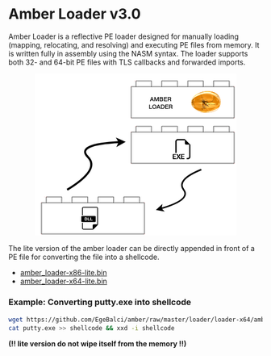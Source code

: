 # Amber Loader v3.0

Amber Loader is a reflective PE loader designed for manually loading (mapping, relocating, and resolving) and executing PE files from memory. It is written fully in assembly using the NASM syntax. The loader supports both 32- and 64-bit PE files with TLS callbacks and forwarded imports.


<p align="center">
  <img src="../.github/img/loader.png">
</p>

The lite version of the amber loader can be directly appended in front of a PE file for converting the file into a shellcode. 


- [amber_loader-x86-lite.bin](https://github.com/EgeBalci/amber/raw/master/loader/loader-x86/amber_loader-x86-lite.bin)
- [amber_loader-x64-lite.bin](https://github.com/EgeBalci/amber/raw/master/loader/loader-x64/amber_loader-x64-lite.bin)

### Example: Converting putty.exe into shellcode
```bash
wget https://github.com/EgeBalci/amber/raw/master/loader/loader-x64/amber_loader-x64-lite.bin -O shellcode
cat putty.exe >> shellcode && xxd -i shellcode
```
**(!! lite version do not wipe itself from the memory !!)**